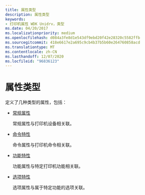 ```yaml
---
title: 属性类型
description: 属性类型
keywords:
- 打印机属性 WDK Unidrv，类型
ms.date: 04/20/2017
ms.localizationpriority: medium
ms.openlocfilehash: d084a3fe8d1e543df9ebd20f42e28320c5582ffb
ms.sourcegitcommit: 418e6617e2a695c9cb4b37b5b60e264760858acd
ms.translationtype: MT
ms.contentlocale: zh-CN
ms.lasthandoff: 12/07/2020
ms.locfileid: "96836123"
---
```

# <a name="attribute-types"></a>属性类型





定义了几种类型的属性，包括：

-   [常规属性](general-attributes.md)

    常规属性与打印机设备相关联。

-   [命令特性](command-attributes.md)

    命令属性与打印机命令相关联。

-   [功能特性](feature-attributes.md)

    功能属性与特定打印机功能相关联。

-   [选项特性](option-attributes.md)

    选项属性与属于特定功能的选项关联。

 

 




